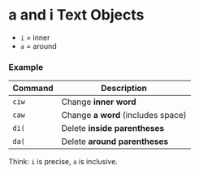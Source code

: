 # a and i Text Objects

- `i` = inner
- `a` = around

### Example

| Command | Description                          |
|---------|--------------------------------------|
| `ciw`   | Change **inner word**                |
| `caw`   | Change **a word** (includes space)   |
| `di(`   | Delete **inside parentheses**        |
| `da(`   | Delete **around parentheses**        |

Think: `i` is precise, `a` is inclusive.